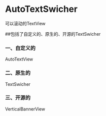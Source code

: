# AutoTextSwicher
可以滚动的TextView

##包括了自定义的、原生的、开源的TextSwicher
### 一、自定义的
AutoTextView
### 二、原生的
TextSwicher
### 三、开源的
VerticalBannerView

